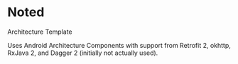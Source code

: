 # Noted
Architecture Template

Uses Android Architecture Components with support from Retrofit 2, okhttp, RxJava 2, and Dagger 2 (initially not actually used).
